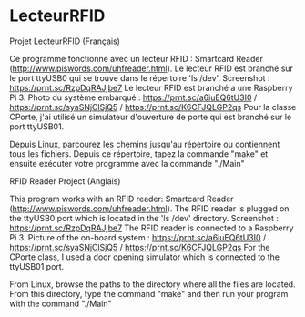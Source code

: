 # LecteurRFID
Projet LecteurRFID (Français)

Ce programme fonctionne avec un lecteur RFID : Smartcard Reader (http://www.piswords.com/uhfreader.html). Le lecteur RFID est branché sur le port ttyUSB0 qui se trouve dans le répertoire 'ls /dev'. Screenshot : https://prnt.sc/RzpDqRAJjbe7
Le lecteur RFID est branché a une Raspberry Pi 3.
Photo du système embarqué : https://prnt.sc/a6iuEQ6tU3I0 / https://prnt.sc/syaSNjClSjQ5 / https://prnt.sc/K6CFJQLGP2qs
Pour la classe CPorte, j'ai utilisé un simulateur d'ouverture de porte qui est branché sur le port ttyUSB01.

Depuis Linux, parcourez les chemins jusqu'au répertoire ou contiennent tous les fichiers.
Depuis ce répertoire, tapez la commande "make" et ensuite exécuter votre programme avec la commande "./Main"
 

RFID Reader Project (Anglais)

This program works with an RFID reader: Smartcard Reader (http://www.piswords.com/uhfreader.html). The RFID reader is plugged on the ttyUSB0 port which is located in the 'ls /dev' directory. Screenshot : https://prnt.sc/RzpDqRAJjbe7
The RFID reader is connected to a Raspberry Pi 3. 
Picture of the on-board system : https://prnt.sc/a6iuEQ6tU3I0 / https://prnt.sc/syaSNjClSjQ5 / https://prnt.sc/K6CFJQLGP2qs
For the CPorte class, I used a door opening simulator which is connected to the ttyUSB01 port.

From Linux, browse the paths to the directory where all the files are located.
From this directory, type the command "make" and then run your program with the command "./Main"
